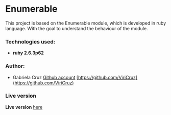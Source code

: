 # Enumerable
This project is based on the Enumerable module, which is developed in ruby language. With the goal to understand the behaviour of the module.

### Technologies used:
* **ruby 2.6.3p62**

### Author:
* Gabriela Cruz [Github account](https://github.com/ViriCruz) [https://github.com/ViriCruz](https://github.com/ViriCruz)

### Live version
**Live version** [here](https://repl.it/@ViriCruz/EnumerableModule)
